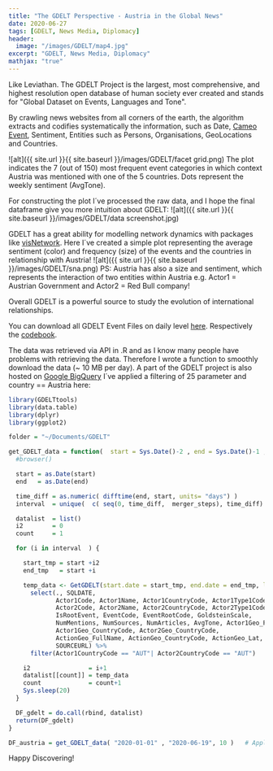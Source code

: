 ```yaml
---
title: "The GDELT Perspective - Austria in the Global News"
date: 2020-06-27
tags: [GDELT, News Media, Diplomacy]
header:
  image: "/images/GDELT/map4.jpg"
excerpt: "GDELT, News Media, Diplomacy"
mathjax: "true"
---
```


Like Leviathan. The GDELT Project is the largest, most comprehensive, and highest resolution open database of human society ever created and stands for
"Global Dataset on Events, Languages and Tone".

By crawling news websites from all corners of the earth, the algorithm extracts and codifies systematically the information, such as Date, [Cameo Event](http://data.gdeltproject.org/documentation/CAMEO.Manual.1.1b3.pdf),
Sentiment, Entities such as Persons, Organisations, GeoLocations and Countries.

![alt]({{ site.url }}{{ site.baseurl }}/images/GDELT/facet grid.png)
The plot indicates the 7 (out of 150) most frequent event categories in which context Austria was mentioned with one of the 5 countries. Dots represent the weekly sentiment (AvgTone).

For constructing the plot I´ve processed the raw data, and I hope the final dataframe give you more intuition about GDELT: ![alt]({{ site.url }}{{ site.baseurl }}/images/GDELT/data screenshot.jpg)

GDELT has a great ability for modelling network dynamics with packages like [visNetwork](https://cran.rstudio.com/web/packages/visNetwork/vignettes/Introduction-to-visNetwork.html). Here I´ve created a simple plot representing the average sentiment (color) and frequency (size) of the events and the countries in relationship with Austria!
![alt]({{ site.url }}{{ site.baseurl }}/images/GDELT/sna.png)
PS: Austria has also a size and sentiment, which represents the interaction of two entities within Austria e.g. Actor1 = Austrian Government and Actor2 = Red Bull company!

Overall GDELT is a powerful source to study the evolution of international relationships.

You can download all GDELT Event Files on daily level [here](http://data.gdeltproject.org/events/index.html). Respectively the [codebook](http://data.gdeltproject.org/documentation/GDELT-Event_Codebook-V2.0.pdf).

The data was retrieved via API in .R and as I know many people have problems with retrieving the data. Therefore I wrote a function to smoothly download the data (~ 10 MB per day). A part of the GDELT project is also hosted on [Google BigQuery](https://console.cloud.google.com/bigquery?p=gdelt-bq&d=gdeltv2&page=dataset&project=gdelt-265500&folder=&organizationId=) I´ve applied a filtering of 25 parameter and country == Austria here:

```r
library(GDELTtools)
library(data.table)
library(dplyr)
library(ggplot2)

folder = "~/Documents/GDELT"

get_GDELT_data = function(  start = Sys.Date()-2 , end = Sys.Date()-1 , merger_steps = 5) {
  #browser()

  start = as.Date(start)
  end   = as.Date(end)

  time_diff = as.numeric( difftime(end, start, units= "days") )
  interval  = unique(  c( seq(0, time_diff,  merger_steps), time_diff) )

  datalist  = list()
  i2        = 0
  count     = 1

  for (i in interval  ) {

    start_tmp = start +i2
    end_tmp   = start +i

    temp_data <- GetGDELT(start.date = start_tmp, end.date = end_tmp, local.folder = folder ) %>%
      select(., SQLDATE,
             Actor1Code, Actor1Name, Actor1CountryCode, Actor1Type1Code,
             Actor2Code, Actor2Name, Actor2CountryCode, Actor2Type1Code,
             IsRootEvent, EventCode, EventRootCode, GoldsteinScale,
             NumMentions, NumSources, NumArticles, AvgTone, Actor1Geo_FullName, Actor2Geo_FullName,
             Actor1Geo_CountryCode, Actor2Geo_CountryCode,
             ActionGeo_FullName, ActionGeo_CountryCode, ActionGeo_Lat, ActionGeo_Long,
             SOURCEURL) %>%
      filter(Actor1CountryCode == "AUT"| Actor2CountryCode == "AUT")

    i2                = i+1
    datalist[[count]] = temp_data
    count             = count+1
    Sys.sleep(20)
  }

  DF_gdelt = do.call(rbind, datalist)
  return(DF_gdelt)
}

DF_austria = get_GDELT_data( "2020-01-01" , "2020-06-19", 10 )   # Apply the function!
```

Happy Discovering!
